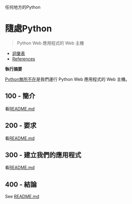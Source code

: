 任何地方的Python

# 隨處Python

> Python Web 應用程式的 Web 主機

-   [詞彙表](./GLOSSARY.md)
-   [References](./REFERENCES.md)

**執行摘要**

[Python無所不在](https://www.pythonanywhere.com/user/wvanheemstra/account/)是我們運行 Python Web 應用程式的 Web 主機。

## 100 - 簡介

看[README.md](./100/README.md)

## 200 - 要求

看[README.md](./200/README.md)

## 300 - 建立我們的應用程式

看[README.md](./300/README.md)

## 400 - 結論

See [README.md](./400/README.md)
